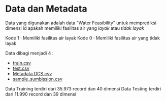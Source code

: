 # Data dan Metadata
Data yang digunakan adalah data "Water Feasibility" untuk memprediksi dimensi id apakah memiliki fasilitas air yang _layak_ atau _tidak layak_

Kode 1 : Memiliki fasilitas air layak 
Kode 0 : Memiliki fasilitas air yang tidak layak 

Data dibagi menjadi 4 : 
* [train.csv]()
* [test.csv]()
* [Metadata DCS.csv]()
* [sample_sumbission.csv]()


Data Training terdiri dari 35.973 record dan 40 dimensi 
Data Testing terdiri dari 11.990 record dan 39 dimensi

